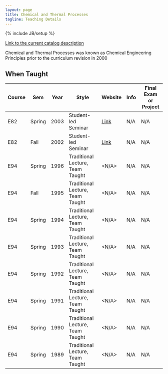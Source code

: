 ```yaml
---
layout: page
title: Chemical and Thermal Processes
tagline: Teaching Details
---
```

{% include JB/setup %}

[Link to the current catalog description](https://www.hmc.edu/engineering/curriculum/courses/engineering-course-descriptions/#82)

Chemical and Thermal Processes was known as Chemical Engineering Principles
prior to the curriculum revision in 2000

## When Taught

| Course | Sem | Year | Style | Website | Info | Final Exam or Project |
| ------ | --- | ---- | ----- | ------- | ---- | --------------------- |
| E82 | Spring | 2003 | Student-led Seminar | [Link](/E82_Website/index.html) | N/A | N/A |
| E82 | Fall | 2002 | Student-led Seminar | [Link](/E82_Website/index.html) | N/A | N/A |
| E94 | Spring | 1996 | Traditional Lecture, Team Taught | <N/A> | N/A | N/A |
| E94 | Fall | 1995 | Traditional Lecture, Team Taught | <N/A> | N/A | N/A |
| E94 | Spring | 1994 | Traditional Lecture, Team Taught | <N/A> | N/A | N/A |
| E94 | Spring | 1993 | Traditional Lecture, Team Taught | <N/A> | N/A | N/A |
| E94 | Spring | 1992 | Traditional Lecture, Team Taught | <N/A> | N/A | N/A |
| E94 | Spring | 1991 | Traditional Lecture, Team Taught | <N/A> | N/A | N/A |
| E94 | Spring | 1990 | Traditional Lecture, Team Taught | <N/A> | N/A | N/A |
| E94 | Spring | 1989 | Traditional Lecture, Team Taught | <N/A> | N/A | N/A |

